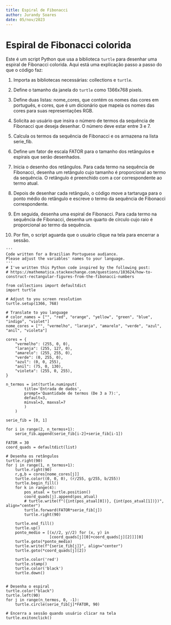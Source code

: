 ```yaml
---
title: Espiral de Fibonacci
author: Jurandy Soares
date: 05/nov/2023
---
```


# Espiral de Fibonacci colorida

Este é um script Python que usa a biblioteca `turtle` para desenhar uma espiral de Fibonacci colorida. Aqui está uma explicação passo a passo do que o código faz:

1. Importa as bibliotecas necessárias: collections e `turtle`.

2. Define o tamanho da janela do `turtle` como 1366x768 pixels.

3. Define duas listas: nome_cores, que contém os nomes das cores em português, e cores, que é um dicionário que mapeia os nomes das cores para suas representações RGB.

4. Solicita ao usuário que insira o número de termos da sequência de Fibonacci que deseja desenhar. O número deve estar entre 3 e 7.

5. Calcula os termos da sequência de Fibonacci e os armazena na lista serie_fib.

6. Define um fator de escala FATOR para o tamanho dos retângulos e espirais que serão desenhados.

7. Inicia o desenho dos retângulos. Para cada termo na sequência de Fibonacci, desenha um retângulo cujo tamanho é proporcional ao termo da sequência. O retângulo é preenchido com a cor correspondente ao termo atual.

8. Depois de desenhar cada retângulo, o código move a tartaruga para o ponto médio do retângulo e escreve o termo da sequência de Fibonacci correspondente.

9. Em seguida, desenha uma espiral de Fibonacci. Para cada termo na sequência de Fibonacci, desenha um quarto de círculo cujo raio é proporcional ao termo da sequência.

10. Por fim, o script aguarda que o usuário clique na tela para encerrar a sessão.

```{.python .numberLines}
'''
Code written for a Brazilian Portuguese audiance.
Please adjust the variables' names to your language.
'''
# I've written this Python code inspired by the following post:
# https://mathematica.stackexchange.com/questions/183624/how-to-construct-rectangular-figures-from-the-fibonacci-numbers

from collections import defaultdict
import turtle

# Adjust to you screen resolution
turtle.setup(1366, 768)

# Translate to you language
# color_names = ["", "red", "orange", "yellow", "green", "blue", "indigo", "violet"] 
nome_cores = ["", "vermelho", "laranja", "amarelo", "verde", "azul", "anil", "violeta"]

cores = {
    "vermelho": (255, 0, 0),
    "laranja": (255, 127, 0),
    "amarelo": (255, 255, 0),
    "verde": (0, 255, 0),
    "azul": (0, 0, 255),
    "anil": (75, 0, 130),
    "violeta": (255, 0, 255),
}

n_termos = int(turtle.numinput(
        title='Entrada de dados', 
        prompt='Quantidade de termos (De 3 a 7):',
        default=3,
        minval=3, maxval=7
        )
    )

serie_fib = [0, 1]

for i in range(2, n_termos+1):
    serie_fib.append(serie_fib[i-2]+serie_fib[i-1])

FATOR = 30
coord_quads = defaultdict(list)

# Desenha os retângulos
turtle.right(90)
for j in range(1, n_termos+1):
    turtle.right(90)
    r,g,b = cores[nome_cores[j]]
    turtle.color((0, 0, 0), (r/255, g/255, b/255))
    turtle.begin_fill()
    for k in range(4):
        pos_atual = turtle.position()
        coord_quads[j].append(pos_atual)
        # turtle.write(f"({int(pos_atual[0])}, {int(pos_atual[1])})", align="center")
        turtle.forward(FATOR*serie_fib[j])
        turtle.right(90)

    turtle.end_fill()
    turtle.up()
    ponto_medio = [(x//2, y//2) for (x, y) in 
                   [coord_quads[j][0]+coord_quads[j][2]]][0]
    turtle.goto(*ponto_medio)
    turtle.write(f"{serie_fib[j]}", align="center")
    turtle.goto(*coord_quads[j][2])

    turtle.color('red')
    turtle.stamp()
    turtle.color('black')
    turtle.down()


# Desenha o espiral
turtle.color("black")
turtle.left(90)
for j in range(n_termos, 0, -1):
    turtle.circle(serie_fib[j]*FATOR, 90)

# Encerra a sessão quando usuário clicar na tela
turtle.exitonclick()
```
